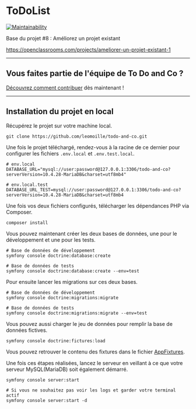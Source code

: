 ToDoList
========

[![Maintainability](https://api.codeclimate.com/v1/badges/aebdd573805461313ebc/maintainability)](https://codeclimate.com/github/leomoille/todo-and-co/maintainability)

Base du projet #8 : Améliorez un projet existant

https://openclassrooms.com/projects/ameliorer-un-projet-existant-1

---
## Vous faites partie de l'équipe de To Do and Co ?

[Découvrez comment contribuer](CONTRIBUTING.md) dès maintenant !

---

## Installation du projet en local

Récupérez le projet sur votre machine local.

```shell
git clone https://github.com/leomoille/todo-and-co.git
```

Une fois le projet téléchargé, rendez-vous à la racine de ce dernier pour configurer les fichiers `.env.local`
et `.env.test.local`.

```dotenv
# env.local
DATABASE_URL="mysql://user:password@127.0.0.1:3306/todo-and-co?serverVersion=10.4.28-MariaDB&charset=utf8mb4"

# env.local.test
DATABASE_URL_TEST=mysql://user:password@127.0.0.1:3306/todo-and-co?serverVersion=10.4.28-MariaDB&charset=utf8mb4
```

Une fois vos deux fichiers configurés, télécharger les dépendances PHP via Composer.

```shell
composer install
```

Vous pouvez maintenant créer les deux bases de données, une pour le développement et une pour les tests.

```shell
# Base de données de développement
symfony console doctrine:database:create

# Base de données de tests
symfony console doctrine:database:create --env=test
```

Pour ensuite lancer les migrations sur ces deux bases.

```shell
# Base de données de développement
symfony console doctrine:migrations:migrate

# Base de données de tests
symfony console doctrine:migrations:migrate --env=test
```

Vous pouvez aussi charger le jeu de données pour remplir la base de données fictives.

```shell
symfony console doctrine:fictures:load
```

Vous pouvez retrouver le contenu des fixtures dans le fichier [AppFixtures](src/DataFixtures/AppFixtures.php).

Une fois ces étapes réalisées, lancez le serveur en veillant à ce que votre serveur MySQL(MariaDB) soit également
démarré.

```shell
symfony console server:start

# Si vous ne souhaitez pas voir les logs et garder votre terminal actif
symfony console server:start -d
```
